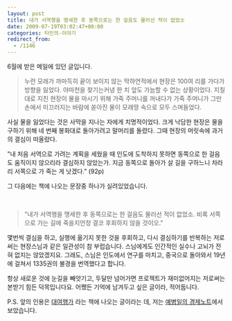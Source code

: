 ```yaml
---
layout: post
title: 내가 서역행을 맹세한 후 동쪽으로는 한 걸음도 물러선 적이 없었소
date: 2009-07-19T03:02:47+00:00
categories: 타인의-이야기
redirect_from:
  - /1146
---
```


6월에 받은 메일에 있던 글입니다.

> 누런 모래가 까마득히 끝이 보이지 않는 막하연적에서 현장은 100여 리를 가다가 방향을 잃었다. 야마천을 찾기는커녕 한 치 앞도 가늠할 수 없는 상황이었다. 지칠대로 지친 현장이 물을 마시기 위해 가죽 주머니를 꺼내다가 가죽 주머니가 그만 손에서 미끄러지는 바람에 쏟아진 물이 모래땅 속으로 모두 스며들었다.

사실 물을 잃었다는 것은 사막을 지나는 자에게 치명적이었다. 크게 낙담한 현장은 물을 구하기 위해 네 번째 봉화대로 돌아가려고 말머리를 돌렸다. 그때 현장의 머릿속에 과거의 결심이 떠올랐다.

"내 처음 서역으로 가려는 계획을 세웠을 때 인도에 도착하지 못하면 동쪽으로 한 걸음도 움직이지 않으리라 결심하지 않았는가. 지금 동쪽으로 돌아가 살 길을 구하느니 차라리 서쪽으로 가 죽는 게 낫겠다." (92p)

그 다음에는 책에 나오는 문장중 하나가 실려있었습니다.

 

> "내가 서역행을 맹세한 후 동쪽으로는 한 걸음도 물러선 적이 없었소. 비록 서쪽으로 가는 길에 죽을지언정 결코 후회하지 않을 것이오."

몇번씩 결심을 하고, 실행에 옮기지 못한 것을 후회하고, 다시 결심하기를 반복하는 저로써는 현장스님과 같은 일관성이 참 부럽습니다. 스님에게도 인간적인 실수나 고뇌가 전혀 없지는 않았겠지요. 그래도, 스님은 인도에서 연구를 마치고, 중국으로 돌아와서 19년에 걸쳐서 1335권의 불경을 번역했다고 합니다.

항상 새로운 것에 눈길을 빼앗기고, 두달만 넘어가면 프로젝트가 재미없어지는 저로써는 본받기 힘든 덕목입니다요. 어쨌든 기억에 남겨두고 싶은 글이라, 적어둡니다.

P.S. 앞의 인용은 <a title="[http://www.aladdin.co.kr/shop/wproduct.aspx?ISBN=8952211391&amp;copyPaper=1&amp;ttbkey=ttbdaniel1105004&amp;partner=linxus]로 이동합니다." href="http://www.aladdin.co.kr/shop/wproduct.aspx?ISBN=8952211391&amp;copyPaper=1&amp;ttbkey=ttbdaniel1105004&amp;partner=linxus" target="_blank">대여행가</a> 라는 책에 나오는 글이라는 데, 저는 <a title="[http://www.linxus.co.kr/blog/view_post.asp?blogid=yehbyungil&amp;post_seq_no=48267&amp;order_by=1&amp;page=1&amp;post_type=&amp;dir_code=&amp;blog_cate_seq_no=0&amp;blog_cate_parent_seq_no=0&amp;expert_category_seq_no=0]로 이동합니다." href="http://www.linxus.co.kr/blog/view_post.asp?blogid=yehbyungil&amp;post_seq_no=48267&amp;order_by=1&amp;page=1&amp;post_type=&amp;dir_code=&amp;blog_cate_seq_no=0&amp;blog_cate_parent_seq_no=0&amp;expert_category_seq_no=0" target="_blank">예병일의 경제노트</a>에서 보았습니다.
